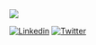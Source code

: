 <!--TOP WAVY-->
<img src="https://capsule-render.vercel.app/api?type=waving&height=300&color=gradient&text=Hi,%20I'm%20Rahul%20%20&section=header&reversal=false&textBg=false&desc=A%20dedicated%20software%20developer.....&fontAlignY=29&animation=fadeIn&descAlignY=49"/>



<!--CONNECT ME BADGES-->
<p align="left">
<!--   <a href="www.linkedin.com/in/rahul78bamniya" target="_blank"><img alt="LinkedIn" src="https://img.shields.io/badge/linkedin-%230077B5.svg?&style=for-the-badge&logo=linkedin&logoColor=white" /></a> -->
  <a href="www.linkedin.com/in/rahul78bamniya" target="_blank"><img alt="Linkedin" src="https://img.shields.io/badge/Get%20my%20Linkedin-8A2BE2" /></a>
  <a href="https://twitter.com/rahul78bamniya" target="_blank"><img alt="Twitter" src="https://img.shields.io/badge/Get%20my%20Twitter-8A2BE2" /></a>



<br />
<!--CODING GIF-->


<!--ABOUT ME CONTENT-->


